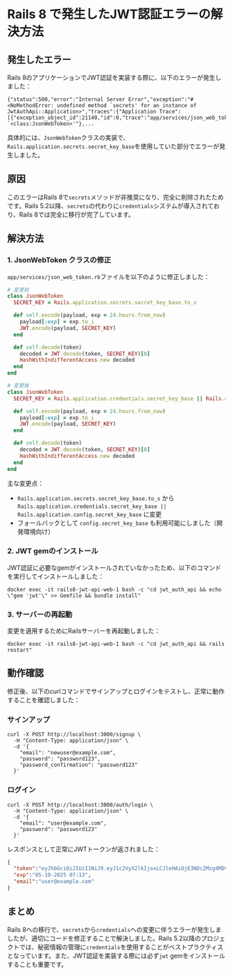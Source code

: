 # Rails 8 で発生したJWT認証エラーの解決方法

## 発生したエラー

Rails 8のアプリケーションでJWT認証を実装する際に、以下のエラーが発生しました：

```
{"status":500,"error":"Internal Server Error","exception":"#<NoMethodError: undefined method `secrets' for an instance of JwtAuthApi::Application>","traces":{"Application Trace":[{"exception_object_id":21140,"id":0,"trace":"app/services/json_web_token.rb:2:in `<class:JsonWebToken>'"},...
```

具体的には、`JsonWebToken`クラスの実装で、`Rails.application.secrets.secret_key_base`を使用していた部分でエラーが発生しました。

## 原因

このエラーはRails 8で`secrets`メソッドが非推奨になり、完全に削除されたためです。Rails 5.2以降、`secrets`の代わりに`credentials`システムが導入されており、Rails 8では完全に移行が完了しています。

## 解決方法

### 1. JsonWebToken クラスの修正

`app/services/json_web_token.rb`ファイルを以下のように修正しました：

```ruby
# 変更前
class JsonWebToken
  SECRET_KEY = Rails.application.secrets.secret_key_base.to_s

  def self.encode(payload, exp = 24.hours.from_now)
    payload[:exp] = exp.to_i
    JWT.encode(payload, SECRET_KEY)
  end

  def self.decode(token)
    decoded = JWT.decode(token, SECRET_KEY)[0]
    HashWithIndifferentAccess.new decoded
  end
end

# 変更後
class JsonWebToken
  SECRET_KEY = Rails.application.credentials.secret_key_base || Rails.application.config.secret_key_base

  def self.encode(payload, exp = 24.hours.from_now)
    payload[:exp] = exp.to_i
    JWT.encode(payload, SECRET_KEY)
  end

  def self.decode(token)
    decoded = JWT.decode(token, SECRET_KEY)[0]
    HashWithIndifferentAccess.new decoded
  end
end
```

主な変更点：
- `Rails.application.secrets.secret_key_base.to_s` から `Rails.application.credentials.secret_key_base || Rails.application.config.secret_key_base` に変更
- フォールバックとして `config.secret_key_base` も利用可能にしました（開発環境向け）

### 2. JWT gemのインストール

JWT認証に必要なgemがインストールされていなかったため、以下のコマンドを実行してインストールしました：

```shell
docker exec -it rails8-jwt-api-web-1 bash -c "cd jwt_auth_api && echo \"gem 'jwt'\" >> Gemfile && bundle install"
```

### 3. サーバーの再起動

変更を適用するためにRailsサーバーを再起動しました：

```shell
docker exec -it rails8-jwt-api-web-1 bash -c "cd jwt_auth_api && rails restart"
```

## 動作確認

修正後、以下のcurlコマンドでサインアップとログインをテストし、正常に動作することを確認しました：

### サインアップ

```shell
curl -X POST http://localhost:3000/signup \
  -H "Content-Type: application/json" \
  -d '{
    "email": "newuser@example.com",
    "password": "password123",
    "password_confirmation": "password123"
  }'
```

### ログイン

```shell
curl -X POST http://localhost:3000/auth/login \
  -H "Content-Type: application/json" \
  -d '{
    "email": "user@example.com",
    "password": "password123"
  }'
```

レスポンスとして正常にJWTトークンが返されました：

```json
{
  "token":"eyJhbGciOiJIUzI1NiJ9.eyJ1c2VyX2lkIjoxLCJleHAiOjE3NDc2Mzg4MDV9.OFIB9Hi3SqC85Zekk-37gNxAT9GY0IcdXNZWEcD1Brc",
  "exp":"05-19-2025 07:13",
  "email":"user@example.com"
}
```

## まとめ

Rails 8への移行で、`secrets`から`credentials`への変更に伴うエラーが発生しましたが、適切にコードを修正することで解決しました。Rails 5.2以降のプロジェクトでは、秘密情報の管理に`credentials`を使用することがベストプラクティスとなっています。また、JWT認証を実装する際には必ず`jwt` gemをインストールすることも重要です。
